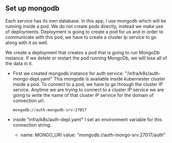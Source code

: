 ## Set up mongodb

Each service has its own database. In this app, I use mongodb which will be running inside a pod. We do not create pods directly, instead we make use of deployments. Deployment is going to create a pod for us and in order to communicate with this pod, we have to create a cluster Ip service to go along with it as well.

We create a deployment that creates a pod that is going to run MongoDb instance. If we delete or restart the pod running MongoDb, we will lose all of the data in it.

- First we created mongodb instance for auth service. "/infra/k8s/auth-mongo-depl.yaml"
  This mongodb is available inside kubernester cluster inside a pod. To connect to a pod, we have to go through the cluster IP service. Anytime we are trying to connect to a cluster IP service we are going to write the name of that cluster iP service for the domain of connection url.

  `mongodb://auth-mongodb-srv:27017`

- inside "infra/k8s/auth-depl.yaml" I set an environment variable for this connection string.

  - name: MONGO_URI
    value: "mongodb://auth-mongo-srv:27017/auth"
